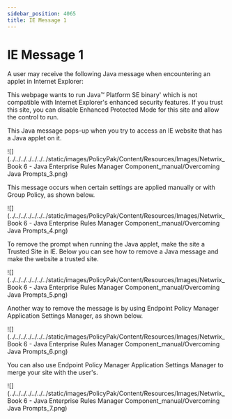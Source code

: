 ```yaml
---
sidebar_position: 4065
title: IE Message 1
---
```


# IE Message 1

A user may receive the following Java message when encountering an applet in Internet Explorer:

This webpage wants to run Java™ Platform SE binary' which is not compatible with Internet Explorer's enhanced security features. If you trust this site, you can disable Enhanced Protected Mode for this site and allow the control to run.

This Java message pops-up when you try to access an IE website that has a Java applet on it.

![](../../../../../../../static/images/PolicyPak/Content/Resources/Images/Netwrix_Book 6 - Java Enterprise Rules Manager Component_manual/Overcoming Java Prompts_3.png)

This message occurs when certain settings are applied manually or with Group Policy, as shown below.

![](../../../../../../../static/images/PolicyPak/Content/Resources/Images/Netwrix_Book 6 - Java Enterprise Rules Manager Component_manual/Overcoming Java Prompts_4.png)

To remove the prompt when running the Java applet, make the site a Trusted Site in IE. Below you can see how to remove a Java message and make the website a trusted site.

![](../../../../../../../static/images/PolicyPak/Content/Resources/Images/Netwrix_Book 6 - Java Enterprise Rules Manager Component_manual/Overcoming Java Prompts_5.png)

Another way to remove the message is by using Endpoint Policy Manager Application Settings Manager, as shown below.

![](../../../../../../../static/images/PolicyPak/Content/Resources/Images/Netwrix_Book 6 - Java Enterprise Rules Manager Component_manual/Overcoming Java Prompts_6.png)

You can also use Endpoint Policy Manager Application Settings Manager to merge your site with the user's.

![](../../../../../../../static/images/PolicyPak/Content/Resources/Images/Netwrix_Book 6 - Java Enterprise Rules Manager Component_manual/Overcoming Java Prompts_7.png)